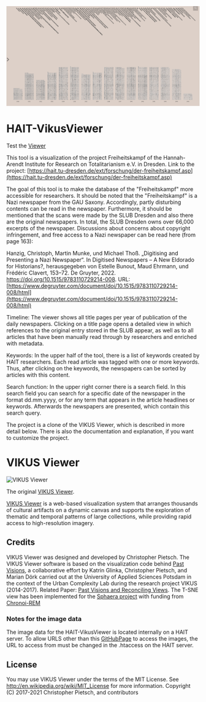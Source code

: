![Thumbnail](thumbnail.png)

# HAIT-VikusViewer

Test the [Viewer](timops102.github.io/HAIT_vikusviewer/)

This tool is a visualization of the project Freiheitskampf of the Hannah-Arendt Institute for Research on Totalitarianism e.V. in Dresden. Link to the project:
[https://hait.tu-dresden.de/ext/forschung/der-freiheitskampf.asp](https://hait.tu-dresden.de/ext/forschung/der-freiheitskampf.asp)

The goal of this tool is to make the database of the "Freiheitskampf" more accessible for researchers. It should be noted that the "Freiheitskampf" is a Nazi newspaper from the GAU Saxony. Accordingly, partly disturbing contents can be read in the newspaper. 
Furthermore, it should be mentioned that the scans were made by the SLUB Dresden and also there are the original newspapers. In total, the SLUB Dresden owns over 66,000 excerpts of the newspaper. 
Discussions about concerns about copyright infringement, and free access to a Nazi newspaper can be read here (from page 163): 

Hanzig, Christoph, Martin Munke, und Michael Thoß. „Digitising and Presenting a Nazi Newspaper“. In Digitised Newspapers – A New Eldorado for Historians?, herausgegeben von Estelle Bunout, Maud Ehrmann, und Frédéric Clavert, 153–72. De Gruyter, 2022. https://doi.org/10.1515/9783110729214-008. 
URL:[https://www.degruyter.com/document/doi/10.1515/9783110729214-008/html](https://www.degruyter.com/document/doi/10.1515/9783110729214-008/html)

Timeline:
The viewer shows all title pages per year of publication of the daily newspapers. Clicking on a title page opens a detailed view in which references to the original entry stored in the SLUB appear, as well as to all articles that have been manually read through by researchers and enriched with metadata.

Keywords:
In the upper half of the tool, there is a list of keywords created by HAIT researchers. Each read article was tagged with one or more keywords. Thus, after clicking on the keywords, the newspapers can be sorted by articles with this content.

Search function:
In the upper right corner there is a search field. In this search field you can search for a specific date of the newspaper in the format dd.mm.yyyy, or for any term that appears in the article headlines or keywords. Afterwards the newspapers are presented, which contain this search query.

 
The project is a clone of the VIKUS Viewer, which is described in more detail below. There is also the documentation and explanation, if you want to customize the project. 

# VIKUS Viewer
![VIKUS Viewer](https://vikusviewer.fh-potsdam.de/assets/teaser.png)

The original [VIKUS Viewer](https://github.com/cpietsch/vikus-viewer).

[VIKUS Viewer](https://vikusviewer.fh-potsdam.de/) is a web-based visualization system that arranges thousands of cultural artifacts on a dynamic canvas and supports the exploration of thematic and temporal patterns of large collections, while providing rapid access to high-resolution imagery.

## Credits

VIKUS Viewer was designed and developed by Christopher Pietsch. 
The VIKUS Viewer software is based on the visualization code behind [Past Visions](https://github.com/cpietsch/fw4), a collaborative effort by Katrin Glinka, Christopher Pietsch, and Marian Dörk carried out at the University of Applied Sciences Potsdam in the context of the Urban Complexity Lab during the research project VIKUS (2014-2017). Related Paper: [Past Visions and Reconciling Views]( http://www.digitalhumanities.org/dhq/vol/11/2/000290/000290.html). 
The T-SNE view has been implemented for the [Sphaera project](https://sphaera.mpiwg-berlin.mpg.de/) with funding from [Chronoi-REM](https://www.berliner-antike-kolleg.org/rem)


### Notes for the image data
 
The image data for the HAIT-VikusViewer is located internally on a HAIT server. To allow URLS other than this [GitHubPage](timops102.github.io/HAIT_vikusviewer/) to access the images, the URL to access from must be changed in the .htaccess on the HAIT server.

## License

You may use VIKUS Viewer under the terms of the MIT License. See http://en.wikipedia.org/wiki/MIT_License for more information.
Copyright (C) 2017-2021 Christopher Pietsch, and contributors

